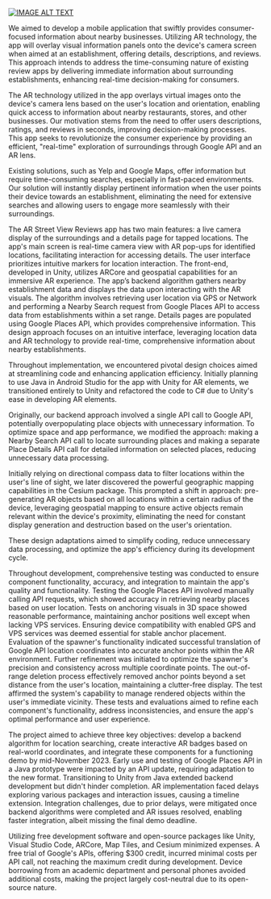 [![IMAGE ALT TEXT](http://img.youtube.com/vi/a9iC52XTWP8/0.jpg)](http://www.youtube.com/watch?v=a9iC52XTWP8 "D11 ARStreet View Reviews")

We aimed to develop a mobile application that swiftly provides consumer-focused information about nearby businesses. Utilizing AR technology, the app will overlay visual information panels onto the device's camera screen when aimed at an establishment, offering details, descriptions, and reviews. This approach intends to address the time-consuming nature of existing review apps by delivering immediate information about surrounding establishments, enhancing real-time decision-making for consumers.
 
The AR technology utilized in the app overlays virtual images onto the device's camera lens based on the user's location and orientation, enabling quick access to information about nearby restaurants, stores, and other businesses. Our motivation stems from the need to offer users descriptions, ratings, and reviews in seconds, improving decision-making processes. This app seeks to revolutionize the consumer experience by providing an efficient, "real-time" exploration of surroundings through Google API and an AR lens.
 
Existing solutions, such as Yelp and Google Maps, offer information but require time-consuming searches, especially in fast-paced environments. Our solution will instantly display pertinent information when the user points their device towards an establishment, eliminating the need for extensive searches and allowing users to engage more seamlessly with their surroundings.

The AR Street View Reviews app has two main features: a live camera display of the surroundings and a details page for tapped locations. The app's main screen is real-time camera view with AR pop-ups for identified locations, facilitating interaction for accessing details. The user interface prioritizes intuitive markers for location interaction. The front-end, developed in Unity, utilizes ARCore and geospatial capabilities for an immersive AR experience. The app’s backend algorithm gathers nearby establishment data and displays the data upon interacting with the AR visuals. The algorithm involves retrieving user location via GPS or Network and performing a Nearby Search request from Google Places API to access data from establishments within a set range. Details pages are populated using Google Places API, which provides comprehensive information. This design approach focuses on an intuitive interface, leveraging location data and AR technology to provide real-time, comprehensive information about nearby establishments.

Throughout implementation, we encountered pivotal design choices aimed at streamlining code and enhancing application efficiency. Initially planning to use Java in Android Studio for the app with Unity for AR elements, we transitioned entirely to Unity and refactored the code to C# due to Unity's ease in developing AR elements.
 
Originally, our backend approach involved a single API call to Google API, potentially overpopulating place objects with unnecessary information. To optimize space and app performance, we modified the approach: making a Nearby Search API call to locate surrounding places and making a separate Place Details API call for detailed information on selected places, reducing unnecessary data processing.
 
Initially relying on directional compass data to filter locations within the user's line of sight, we later discovered the powerful geographic mapping capabilities in the Cesium package. This prompted a shift in approach: pre-generating AR objects based on all locations within a certain radius of the device, leveraging geospatial mapping to ensure active objects remain relevant within the device's proximity, eliminating the need for constant display generation and destruction based on the user's orientation.
 
These design adaptations aimed to simplify coding, reduce unnecessary data processing, and optimize the app's efficiency during its development cycle.

Throughout development, comprehensive testing was conducted to ensure component functionality, accuracy, and integration to maintain the app's quality and functionality. Testing the Google Places API involved manually calling API requests, which showed accuracy in retrieving nearby places based on user location. Tests on anchoring visuals in 3D space showed reasonable performance, maintaining anchor positions well except when lacking VPS services. Ensuring device compatibility with enabled GPS and VPS services was deemed essential for stable anchor placement. Evaluation of the spawner's functionality indicated successful translation of Google API location coordinates into accurate anchor points within the AR environment. Further refinement was initiated to optimize the spawner's precision and consistency across multiple coordinate points. The out-of-range deletion process effectively removed anchor points beyond a set distance from the user's location, maintaining a clutter-free display. The test affirmed the system's capability to manage rendered objects within the user's immediate vicinity. These tests and evaluations aimed to refine each component's functionality, address inconsistencies, and ensure the app's optimal performance and user experience.

The project aimed to achieve three key objectives: develop a backend algorithm for location searching, create interactive AR badges based on real-world coordinates, and integrate these components for a functioning demo by mid-November 2023. Early use and testing of Google Places API in a Java prototype were impacted by an API update, requiring adaptation to the new format. Transitioning to Unity from Java extended backend development but didn't hinder completion. AR implementation faced delays exploring various packages and interaction issues, causing a timeline extension. Integration challenges, due to prior delays, were mitigated once backend algorithms were completed and AR issues resolved, enabling faster integration, albeit missing the final demo deadline. 

Utilizing free development software and open-source packages like Unity, Visual Studio Code, ARCore, Map Tiles, and Cesium minimized expenses. A free trial of Google's APIs, offering $300 credit, incurred minimal costs per API call, not reaching the maximum credit during development. Device borrowing from an academic department and personal phones avoided additional costs, making the project largely cost-neutral due to its open-source nature.
